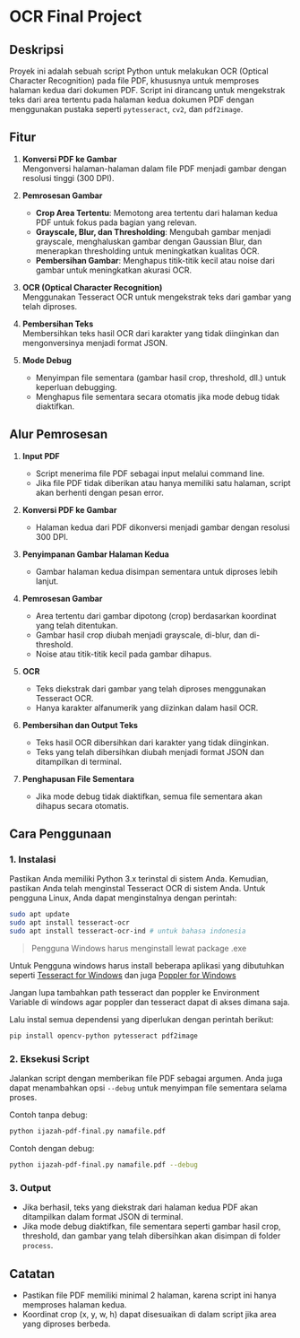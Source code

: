 # OCR Final Project

## Deskripsi
Proyek ini adalah sebuah script Python untuk melakukan OCR (Optical Character Recognition) pada file PDF, khususnya untuk memproses halaman kedua dari dokumen PDF. Script ini dirancang untuk mengekstrak teks dari area tertentu pada halaman kedua dokumen PDF dengan menggunakan pustaka seperti `pytesseract`, `cv2`, dan `pdf2image`.

## Fitur
1. **Konversi PDF ke Gambar**  
   Mengonversi halaman-halaman dalam file PDF menjadi gambar dengan resolusi tinggi (300 DPI).

2. **Pemrosesan Gambar**  
   - **Crop Area Tertentu**: Memotong area tertentu dari halaman kedua PDF untuk fokus pada bagian yang relevan.
   - **Grayscale, Blur, dan Thresholding**: Mengubah gambar menjadi grayscale, menghaluskan gambar dengan Gaussian Blur, dan menerapkan thresholding untuk meningkatkan kualitas OCR.
   - **Pembersihan Gambar**: Menghapus titik-titik kecil atau noise dari gambar untuk meningkatkan akurasi OCR.

3. **OCR (Optical Character Recognition)**  
   Menggunakan Tesseract OCR untuk mengekstrak teks dari gambar yang telah diproses.

4. **Pembersihan Teks**  
   Membersihkan teks hasil OCR dari karakter yang tidak diinginkan dan mengonversinya menjadi format JSON.

5. **Mode Debug**  
   - Menyimpan file sementara (gambar hasil crop, threshold, dll.) untuk keperluan debugging.
   - Menghapus file sementara secara otomatis jika mode debug tidak diaktifkan.

## Alur Pemrosesan
1. **Input PDF**  
   - Script menerima file PDF sebagai input melalui command line.
   - Jika file PDF tidak diberikan atau hanya memiliki satu halaman, script akan berhenti dengan pesan error.

2. **Konversi PDF ke Gambar**  
   - Halaman kedua dari PDF dikonversi menjadi gambar dengan resolusi 300 DPI.

3. **Penyimpanan Gambar Halaman Kedua**  
   - Gambar halaman kedua disimpan sementara untuk diproses lebih lanjut.

4. **Pemrosesan Gambar**  
   - Area tertentu dari gambar dipotong (crop) berdasarkan koordinat yang telah ditentukan.
   - Gambar hasil crop diubah menjadi grayscale, di-blur, dan di-threshold.
   - Noise atau titik-titik kecil pada gambar dihapus.

5. **OCR**  
   - Teks diekstrak dari gambar yang telah diproses menggunakan Tesseract OCR.
   - Hanya karakter alfanumerik yang diizinkan dalam hasil OCR.

6. **Pembersihan dan Output Teks**  
   - Teks hasil OCR dibersihkan dari karakter yang tidak diinginkan.
   - Teks yang telah dibersihkan diubah menjadi format JSON dan ditampilkan di terminal.

7. **Penghapusan File Sementara**  
   - Jika mode debug tidak diaktifkan, semua file sementara akan dihapus secara otomatis.

## Cara Penggunaan

### 1. Instalasi
Pastikan Anda memiliki Python 3.x terinstal di sistem Anda. Kemudian, pastikan Anda telah menginstal Tesseract OCR di sistem Anda. Untuk pengguna Linux, Anda dapat menginstalnya dengan perintah:

```bash
sudo apt update
sudo apt install tesseract-ocr
sudo apt install tesseract-ocr-ind # untuk bahasa indonesia
```

> Pengguna Windows harus menginstall lewat package .exe

Untuk Pengguna windows harus install beberapa aplikasi yang dibutuhkan seperti [Tesseract for Windows](https://github.com/tesseract-ocr/tesseract/releases) dan juga [Poppler for Windows](https://github.com/oschwartz10612/poppler-windows/releases)

Jangan lupa tambahkan path tesseract dan poppler ke Environment Variable di windows agar poppler dan tesseract dapat di akses dimana saja.

Lalu instal semua dependensi yang diperlukan dengan perintah berikut:

```bash
pip install opencv-python pytesseract pdf2image
```


### 2. Eksekusi Script
Jalankan script dengan memberikan file PDF sebagai argumen. Anda juga dapat menambahkan opsi `--debug` untuk menyimpan file sementara selama proses.

Contoh tanpa debug:
```bash
python ijazah-pdf-final.py namafile.pdf
```

Contoh dengan debug:
```bash
python ijazah-pdf-final.py namafile.pdf --debug
```

### 3. Output
- Jika berhasil, teks yang diekstrak dari halaman kedua PDF akan ditampilkan dalam format JSON di terminal.
- Jika mode debug diaktifkan, file sementara seperti gambar hasil crop, threshold, dan gambar yang telah dibersihkan akan disimpan di folder `process`.

## Catatan
- Pastikan file PDF memiliki minimal 2 halaman, karena script ini hanya memproses halaman kedua.
- Koordinat crop (x, y, w, h) dapat disesuaikan di dalam script jika area yang diproses berbeda.